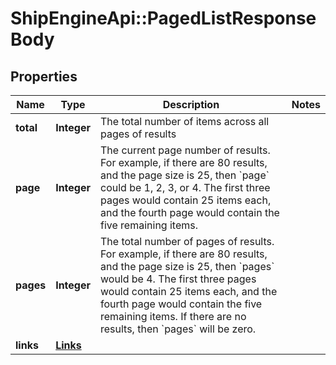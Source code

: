 # ShipEngineApi::PagedListResponseBody

## Properties
Name | Type | Description | Notes
------------ | ------------- | ------------- | -------------
**total** | **Integer** | The total number of items across all pages of results | 
**page** | **Integer** | The current page number of results.  For example, if there are 80 results, and the page size is 25, then &#x60;page&#x60; could be 1, 2, 3, or 4.  The first three pages would contain 25 items each, and the fourth page would contain the five remaining items. | 
**pages** | **Integer** | The total number of pages of results.  For example, if there are 80 results, and the page size is 25, then &#x60;pages&#x60; would be 4.  The first three pages would contain 25 items each, and the fourth page would contain the five remaining items.  If there are no results, then &#x60;pages&#x60; will be zero. | 
**links** | [**Links**](Links.md) |  | 


